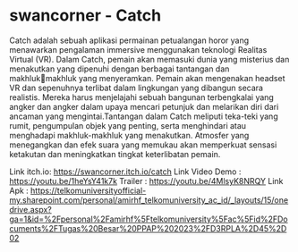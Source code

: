 # swancorner - Catch

Catch adalah sebuah aplikasi permainan petualangan horor yang
menawarkan pengalaman immersive menggunakan teknologi Realitas
Virtual (VR). Dalam Catch, pemain akan memasuki dunia yang misterius dan
menakutkan yang dipenuhi dengan berbagai tantangan dan makhlukmakhluk yang menyeramkan. Pemain akan mengenakan headset VR dan
sepenuhnya terlibat dalam lingkungan yang dibangun secara realistis.
Mereka harus menjelajahi sebuah bangunan terbengkalai yang angker dan
angker dalam upaya mencari petunjuk dan melarikan diri dari ancaman yang
mengintai.Tantangan dalam Catch meliputi teka-teki yang rumit, pengumpulan objek
yang penting, serta menghindari atau menghadapi makhluk-makhluk yang
menakutkan. Atmosfer yang menegangkan dan efek suara yang memukau
akan memperkuat sensasi ketakutan dan meningkatkan tingkat keterlibatan
pemain.

Link itch.io: 	https://swancorner.itch.io/catch
Link Video
Demo	    :	https://youtu.be/1heYsY41k7k
Trailer	    :	https://youtu.be/4MlsyK8NRQY
Link Apk    :	https://telkomuniversityofficial-my.sharepoint.com/personal/amirhf_telkomuniversity_ac_id/_layouts/15/onedrive.aspx?ga=1&id=%2Fpersonal%2Famirhf%5Ftelkomuniversity%5Fac%5Fid%2FDocuments%2FTugas%20Besar%20PPAP%202023%2FD3RPLA%2D45%2D02

